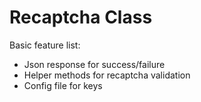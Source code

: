 # Recaptcha Class 

Basic feature list:

* Json response for success/failure
* Helper methods for recaptcha validation
* Config file for keys
